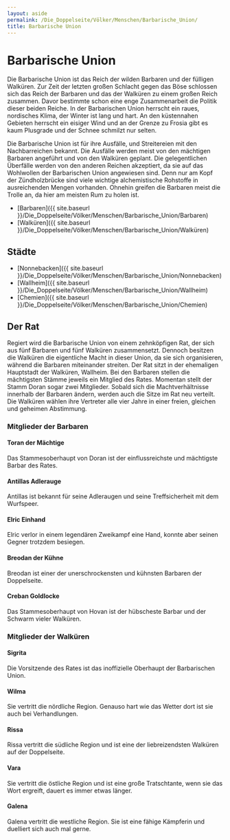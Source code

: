 ```yaml
---
layout: aside
permalink: /Die_Doppelseite/Völker/Menschen/Barbarische_Union/
title: Barbarische Union
---
```


# Barbarische Union

Die Barbarische Union ist das Reich der wilden Barbaren und der fülligen Walküren. Zur Zeit der letzten großen Schlacht gegen das Böse schlossen sich das Reich der Barbaren und das der Walküren zu einem großen Reich zusammen. Davor bestimmte schon eine enge Zusammenarbeit die Politik dieser beiden Reiche. In der Barbarischen Union herrscht ein raues, nordisches Klima, der Winter ist lang und hart. An den küstennahen Gebieten herrscht ein eisiger Wind und an der Grenze zu Frosia gibt es kaum Plusgrade und der Schnee schmilzt nur selten.

Die Barbarische Union ist für ihre Ausfälle, und Streitereien mit den Nachbarreichen bekannt. Die Ausfälle werden meist von den mächtigen Barbaren angeführt und von den Walküren geplant. Die gelegentlichen Überfälle werden von den anderen Reichen akzeptiert, da sie auf das Wohlwollen der Barbarischen Union angewiesen sind. Denn nur am Kopf der Zündholzbrücke sind viele wichtige alchemistische Rohstoffe in ausreichenden Mengen vorhanden. Ohnehin greifen die Barbaren meist die Trolle an, da hier am meisten Rum zu holen ist. 

- [Barbaren]({{ site.baseurl }}/Die_Doppelseite/Völker/Menschen/Barbarische_Union/Barbaren)
- [Walküren]({{ site.baseurl }}/Die_Doppelseite/Völker/Menschen/Barbarische_Union/Walküren)

## Städte

- [Nonnebacken]({{ site.baseurl }}/Die_Doppelseite/Völker/Menschen/Barbarische_Union/Nonnebacken)
- [Wallheim]({{ site.baseurl }}/Die_Doppelseite/Völker/Menschen/Barbarische_Union/Wallheim)
- [Chemien]({{ site.baseurl }}/Die_Doppelseite/Völker/Menschen/Barbarische_Union/Chemien)

## Der Rat

Regiert wird die Barbarische Union von einem zehnköpfigen Rat, der sich aus fünf Barbaren und fünf Walküren zusammensetzt. Dennoch besitzen die Walküren die eigentliche Macht in dieser Union, da sie sich organisieren, während die Barbaren miteinander streiten. Der Rat sitzt in der ehemaligen Hauptstadt der Walküren, Wallheim. Bei den Barbaren stellen die mächtigsten Stämme jeweils ein Mitglied des Rates. Momentan stellt der Stamm Doran sogar zwei Mitglieder. Sobald sich die Machtverhältnisse innerhalb der Barbaren ändern, werden auch die Sitze im Rat neu verteilt. Die Walküren wählen ihre Vertreter alle vier Jahre in einer freien, gleichen und geheimen Abstimmung.

### Mitglieder der Barbaren

#### Toran der Mächtige

Das Stammesoberhaupt von Doran ist der einflussreichste und mächtigste Barbar des Rates.

#### Antillas Adlerauge

Antillas ist bekannt für seine Adleraugen und seine Treffsicherheit mit dem Wurfspeer.

#### Elric Einhand

Elric verlor in einem legendären Zweikampf eine Hand, konnte aber seinen Gegner trotzdem besiegen.

#### Breodan der Kühne

Breodan ist einer der unerschrockensten und kühnsten Barbaren der Doppelseite.

#### Creban Goldlocke

Das Stammesoberhaupt von Hovan ist der hübscheste Barbar und der Schwarm vieler Walküren.

### Mitglieder der Walküren

#### Sigrita

Die Vorsitzende des Rates ist das inoffizielle Oberhaupt der Barbarischen Union.

#### Wilma

Sie vertritt die nördliche Region. Genauso hart wie das Wetter dort ist sie auch bei Verhandlungen.

#### Rissa

Rissa vertritt die südliche Region und ist eine der liebreizendsten Walküren auf der Doppelseite.

#### Vara

Sie vertritt die östliche Region und ist eine große Tratschtante, wenn sie das Wort ergreift, dauert es immer etwas länger.

#### Galena

Galena vertritt die westliche Region. Sie ist eine fähige Kämpferin und duelliert sich auch mal gerne.
